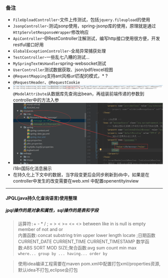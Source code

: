 ### 备注
* `FileUploadController`-文件上传测试，包括`jquery.fileupload`的使用
* `JsonpController`-测试jsonp使用，spring-jsonp库的使用，原理就是通过`HttpServletResponseWrapper`修改响应  
* `ApiController`-@RestController注解测试，编写http接口使用很方便，开发restful接口好用  
* `GlobalExceptionController`-全局异常捕获处理  
* `TestController`-一些乱七八糟的测试...  
* `MySpringTextWsHandler`spring-websocket测试  
* `UserController`测试数据获取、json/pdf/excel视图  
* `@RequestMapping`支持ant风格url匹配的模式，* ?  
* `@RequestHeader`、`@RequestCookie`   
* ![@ModelAttribute](../../../src/main/webapp/image/modelattribute.png)  
`@ModelAttribute`从数据库先查询出bean，再组装前端传递的参数到controller中的方法入参
* ![i18n](../../../src/main/webapp/image/i18.png)
i18n国际化消息展示
* 在持久化上下文中的数据，当字段变更后会同步刷新到db中，如果是在controller中发生的改变需要在web.xml
中配置openentityinview  


---
#### JPQL(java持久化查询语言)使用整理
##### jpql操作的是对象和属性，sql操作的是表和字段
> 运算符`:`+ - *  / ; = > < >= <= <> between like in is null is empty member of not and or  
> 内置函数`:`concat substring trim upper lower length locate ;日期函数CURRENT_DATE CURRENT_TIME CURRENT_TIMESTAMP
数学函数:ABS SORT MOD SIZE;聚合函数:avg sum count min max  
> `where... group by ... having... order by `

> 使用idea编译工程需要在maven pom.xml中配置打包xml/properties资源,默认idea不打包,eclipse会打包